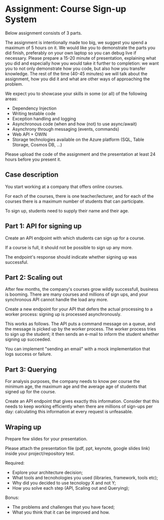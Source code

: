 # Assignment: Course Sign-up System

Below assignment consists of 3 parts. 

The assignment is intentionally made too big, we suggest you spend a maximum of 5 hours on it. We would like you to demonstrate the parts you did finish, preferably on your own laptop so you can debug live if necessary. Please prepare a 15-20 minute of presentation, explaining what you did and especially how you would take it further to completion: we want you to not only demonstrate how you code, but also how you transfer knowledge. The rest of the time (40-45 minutes) we will talk about the assignment, how you did it and what are other ways of approaching the problem.

We expect you to showcase your skills in some (or all) of the following areas:
- Dependency Injection
- Writing testable code
- Exception handling and logging
- Asynchronous code (when and how (not) to use async/await)
- Asynchrony through messaging (events, commands)
- Web API + OWIN
- Storage technologies available on the Azure platform (SQL, Table Storage, Cosmos DB, ...)

Please upload the code of the assignment  and the presentation at least 24 hours before you present 
it. 

## Case description

You start working at a company that offers online courses.

For each of the courses, there is one teacher/lecturer, and for each of the courses
there is a maximum number of students that can participate. 

To sign up, students need to supply their name and their age.

## Part 1: API for signing up

Create an API endpoint with which students can sign up for a course. 

If a course is full, it should not be possible to sign up any more.

The endpoint's response should indicate whether signing up was successful.

## Part 2: Scaling out

After few months, the company's courses grow wildly successfull, business is 
booming. There are many courses and millions of sign ups, and your synchronous API 
cannot handle the load any more.

Create a new endpoint for your API that defers the actual processing to a 
worker process: signing up is processed asynchronously.

This works as follows. The API puts a command message on a queue, and the 
message is picked up by the worker process. The worker process tries to sign 
up the student; it then sends an e-mail to inform the student whether signing 
up succeeded.

You can implement "sending an email" with a mock implementation that logs 
success or failure. 

## Part 3: Querying

For analysis purposes, the company needs to know per course the minimum age, the
maximum age and the average age of students that signed up for the course.

Create an API endpoint that gives exactly this information. Consider that this needs
to keep working efficiently when there are millions of sign-ups per day:
calculating this information at every request is unfeasable.

## Wraping up

Prepare few slides for your presentation. 

Please attach the presentation file (pdf, ppt, keynote, google slides link) inside your project/repository test. 

Required:
- Explore your architecture decision;
- What tools and tecnohologies you used (libraries, framework, tools etc);
- Why did you decided to use tecnology X and not Y;
- How you solve each step (API, Scaling out and Querying);

Bonus:
- The problems and challenges that you have faced;
- What you think that it can be improved and how.

